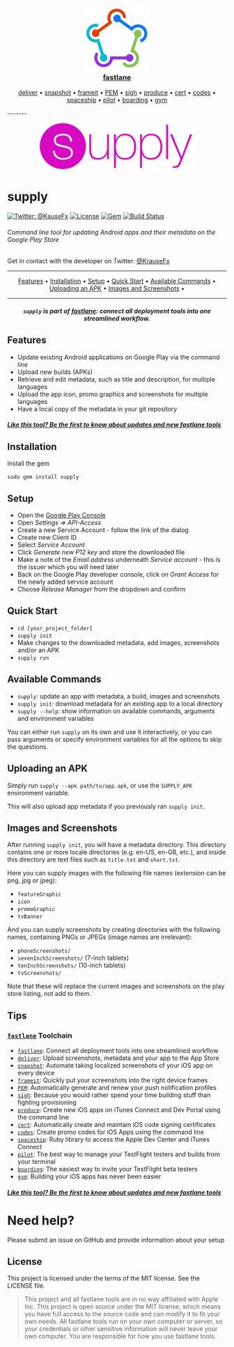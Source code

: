 <h3 align="center">
  <a href="https://github.com/KrauseFx/fastlane">
    <img src="assets/fastlane.png" width="150" />
    <br />
    fastlane
  </a>
</h3>
<p align="center">
  <a href="https://github.com/KrauseFx/deliver">deliver</a> &bull;
  <a href="https://github.com/KrauseFx/snapshot">snapshot</a> &bull; 
  <a href="https://github.com/KrauseFx/frameit">frameit</a> &bull; 
  <a href="https://github.com/KrauseFx/PEM">PEM</a> &bull; 
  <a href="https://github.com/KrauseFx/sigh">sigh</a> &bull;
  <a href="https://github.com/KrauseFx/produce">produce</a> &bull;
  <a href="https://github.com/KrauseFx/cert">cert</a> &bull;
  <a href="https://github.com/KrauseFx/codes">codes</a> &bull;
  <a href="https://github.com/fastlane/spaceship">spaceship</a> &bull;
  <a href="https://github.com/fastlane/pilot">pilot</a> &bull;
  <a href="https://github.com/fastlane/boarding">boarding</a> &bull;
  <a href="https://github.com/fastlane/gym">gym</a>
</p>
-------

<p align="center">
  <img src="assets/supply.png" height="110">
</p>

supply
============

[![Twitter: @KauseFx](https://img.shields.io/badge/contact-@KrauseFx-blue.svg?style=flat)](https://twitter.com/KrauseFx)
[![License](http://img.shields.io/badge/license-MIT-green.svg?style=flat)](https://github.com/KrauseFx/supply/blob/master/LICENSE)
[![Gem](https://img.shields.io/gem/v/supply.svg?style=flat)](http://rubygems.org/gems/supply)
[![Build Status](https://img.shields.io/travis/KrauseFx/supply/master.svg?style=flat)](https://travis-ci.org/KrauseFx/supply)

###### Command line tool for updating Android apps and their metadata on the Google Play Store

Get in contact with the developer on Twitter: [@KrauseFx](https://twitter.com/KrauseFx)


-------
<p align="center">
    <a href="#features">Features</a> &bull; 
    <a href="#installation">Installation</a> &bull; 
    <a href="#setup">Setup</a> &bull; 
    <a href="#quick-start">Quick Start</a> &bull; 
    <a href="#available-commands">Available Commands</a> &bull; 
    <a href="#uploading-an-apk">Uploading an APK</a> &bull; 
    <a href="#images-and-screenshots">Images and Screenshots</a> &bull; 
</p>

-------

<h5 align="center"><code>supply</code> is part of <a href="https://fastlane.tools">fastlane</a>: connect all deployment tools into one streamlined workflow.</h5>

## Features
- Update existing Android applications on Google Play via the command line
- Upload new builds (APKs)
- Retrieve and edit metadata, such as title and description, for multiple languages
- Upload the app icon, promo graphics and screenshots for multiple languages
- Have a local copy of the metadata in your git repository

##### [Like this tool? Be the first to know about updates and new fastlane tools](https://tinyletter.com/krausefx)

## Installation

Install the gem

    sudo gem install supply

## Setup

- Open the [Google Play Console](https://play.google.com/apps/publish/)
- Open _Settings => API-Access_
- Create a new Service Account - follow the link of the dialog
- Create new Client ID
- Select _Service Account_
- Click _Generate new P12 key_ and store the downloaded file
- Make a note of the _Email address_ underneath _Service account_ - this is the issuer which you will need later
- Back on the Google Play developer console, click on _Grant Access_ for the newly added service account
- Choose _Release Manager_ from the dropdown and confirm

## Quick Start

- `cd [your_project_folder]`
- `supply init`
- Make changes to the downloaded metadata, add images, screenshots and/or an APK
- `supply run`

## Available Commands

- `supply`: update an app with metadata, a build, images and screenshots
- `supply init`: download metadata for an existing app to a local directory
- `supply --help`: show information on available commands, arguments and environment variables

You can either run `supply` on its own and use it interactively, or you can pass arguments or specify environment variables for all the options to skip the questions.

## Uploading an APK

Simply run `supply --apk path/to/app.apk`, or use the `SUPPLY_APK` environment variable.

This will also upload app metadata if you previously ran `supply init`.

## Images and Screenshots

After running `supply init`, you will have a metadata directory. This directory contains one or more locale directories (e.g. en-US, en-GB, etc.), and inside this directory are text files such as `title.txt` and `short.txt`.

Here you can supply images with the following file names (extension can be png, jpg or jpeg):

- `featureGraphic`
- `icon`
- `promoGraphic`
- `tvBanner`

And you can supply screenshots by creating directories with the following names, containing PNGs or JPEGs (image names are irrelevant):

- `phoneScreenshots/`
- `sevenInchScreenshots/` (7-inch tablets)
- `tenInchScreenshots/` (10-inch tablets)
- `tvScreenshots/`

Note that these will replace the current images and screenshots on the play store listing, not add to them.

## Tips

### [`fastlane`](https://fastlane.tools) Toolchain

- [`fastlane`](https://fastlane.tools): Connect all deployment tools into one streamlined workflow
- [`deliver`](https://github.com/KrauseFx/deliver): Upload screenshots, metadata and your app to the App Store
- [`snapshot`](https://github.com/KrauseFx/snapshot): Automate taking localized screenshots of your iOS app on every device
- [`frameit`](https://github.com/KrauseFx/frameit): Quickly put your screenshots into the right device frames
- [`PEM`](https://github.com/KrauseFx/pem): Automatically generate and renew your push notification profiles
- [`sigh`](https://github.com/KrauseFx/sigh): Because you would rather spend your time building stuff than fighting provisioning
- [`produce`](https://github.com/KrauseFx/produce): Create new iOS apps on iTunes Connect and Dev Portal using the command line
- [`cert`](https://github.com/KrauseFx/cert): Automatically create and maintain iOS code signing certificates
- [`codes`](https://github.com/KrauseFx/codes): Create promo codes for iOS Apps using the command line
- [`spaceship`](https://github.com/fastlane/spaceship): Ruby library to access the Apple Dev Center and iTunes Connect
- [`pilot`](https://github.com/fastlane/pilot): The best way to manage your TestFlight testers and builds from your terminal
- [`boarding`](https://github.com/fastlane/boarding): The easiest way to invite your TestFlight beta testers 
- [`gym`](https://github.com/fastlane/gym): Building your iOS apps has never been easier

##### [Like this tool? Be the first to know about updates and new fastlane tools](https://tinyletter.com/krausefx)

# Need help?
Please submit an issue on GitHub and provide information about your setup

## License

This project is licensed under the terms of the MIT license. See the LICENSE file.

> This project and all fastlane tools are in no way affiliated with Apple Inc. This project is open source under the MIT license, which means you have full access to the source code and can modify it to fit your own needs. All fastlane tools run on your own computer or server, so your credentials or other sensitive information will never leave your own computer. You are responsible for how you use fastlane tools.
